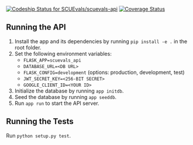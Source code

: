 [![Codeship Status for SCUEvals/scuevals-api](https://img.shields.io/codeship/79c54590-9792-0135-c174-3eb644f498b4/master.svg)](https://app.codeship.com/projects/251868) 
[![Coverage Status](https://img.shields.io/coveralls/github/SCUEvals/scuevals-api/master.svg)](https://coveralls.io/github/SCUEvals/scuevals-api?branch=master)

## Running the API
1. Install the app and its dependencies by running `pip install -e .` in the root folder.
1. Set the following environment variables:
   * `FLASK_APP=scuevals_api`
   * `DATABASE_URL=<DB URL>`
   * `FLASK_CONFIG=development`  (options: production, development, test)
   * `JWT_SECRET_KEY=<256-BIT SECRET>`
   * `GOOGLE_CLIENT_ID=<YOUR ID>`
1. Initialize the database by running `app initdb`.
1. Seed the database by running `app seeddb`.
1. Run `app run` to start the API server.

## Running the Tests
Run `python setup.py test`.